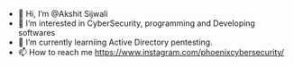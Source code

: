 - 👋 Hi, I’m @Akshit Sijwali
- 👀 I’m interested in CyberSecurity, programming and Developing softwares
- 🌱 I’m currently learniing Active Directory pentesting.
- 📫 How to reach me https://www.instagram.com/phoenixcybersecurity/

